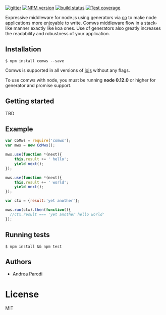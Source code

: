   [![gitter][gitter-image]][gitter-url]
  [![NPM version][npm-image]][npm-url]
  [![build status][shippable-image]][shippable-url]
  [![Test coverage][coveralls-image]][coveralls-url]

  Expressive middleware for node.js using generators via [co](https://github.com/visionmedia/co)
  to make node applications more enjoyable to write. Comws middleware flow in a stack-like manner exactly like koa ones. Use of generators also greatly increases the readability and robustness of your application.

  
## Installation

```
$ npm install comws --save
```

  Comws is supported in all versions of [iojs](https://iojs.org) without any flags.

  To use comws with node, you must be running __node 0.12.0__ or higher for generator and promise support.

## Getting started

TBD

## Example

```js
var CoMws = require('comws');
var mws = new CoMws();

mws.use(function *(next){
    this.result += ' hello';
    yield next();
});

mws.use(function *(next){
    this.result += ' world';
    yield next();
});

var ctx = {result:'yet another'};

mws.run(ctx).then(function(){
  //ctx.result === 'yet another hello world'
});

```

## Running tests

```
$ npm install && npm test
```

## Authors

  - [Andrea Parodi](https://github.com/parro-it)

# License

  MIT

[npm-image]: https://img.shields.io/npm/v/comws.svg?style=flat-square
[npm-url]: https://npmjs.org/package/comws
[shippable-image]: https://api.shippable.com/projects/55005c5b5ab6cc1352981ec6/badge?branchName=master
[shippable-url]: https://app.shippable.com/projects/55005c5b5ab6cc1352981ec6/builds/latest
[coveralls-image]: https://img.shields.io/coveralls/shes/comws/master.svg?style=flat-square
[coveralls-url]: https://coveralls.io/r/shes/comws?branch=master
[gitter-image]: https://badges.gitter.im/Join%20Chat.svg
[gitter-url]: https://gitter.im/shes/comws